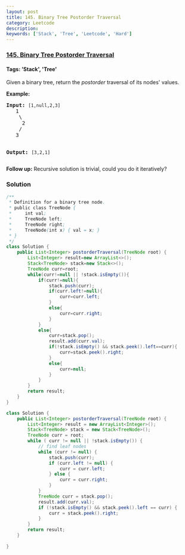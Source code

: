 ```yaml
---
layout: post
title: 145. Binary Tree Postorder Traversal
category: Leetcode
description: 
keywords: ['Stack', 'Tree', 'Leetcode', 'Hard']
---
```

### [145. Binary Tree Postorder Traversal](https://leetcode.com/problems/binary-tree-postorder-traversal)

#### Tags: 'Stack', 'Tree'

<div class="content__u3I1 question-content__JfgR"><div><p>Given a binary tree, return the <em>postorder</em> traversal of its nodes' values.</p>
<p><strong>Example:</strong></p>
<pre><strong>Input:</strong> <code>[1,null,2,3]</code>
   1
    \
     2
    /
   3

<strong>Output:</strong> <code>[3,2,1]</code>
</pre>
<p><strong>Follow up:</strong> Recursive solution is trivial, could you do it iteratively?</p>
</div></div>

### Solution
```java
/**
 * Definition for a binary tree node.
 * public class TreeNode {
 *     int val;
 *     TreeNode left;
 *     TreeNode right;
 *     TreeNode(int x) { val = x; }
 * }
 */
class Solution {
    public List<Integer> postorderTraversal(TreeNode root) {
        List<Integer> result=new ArrayList<>();
        Stack<TreeNode> stack=new Stack<>();
        TreeNode curr=root;
        while(curr!=null || !stack.isEmpty()){
            if(curr!=null){
                stack.push(curr);
                if(curr.left!=null){
                    curr=curr.left;
                }
                else{
                    curr=curr.right;
                }
            }
            else{
                curr=stack.pop();
                result.add(curr.val);
                if(!stack.isEmpty() && stack.peek().left==curr){
                    curr=stack.peek().right;
                }
                else{
                    curr=null;
                }
            }
        }
        return result;
    }
}

class Solution {
    public List<Integer> postorderTraversal(TreeNode root) {
        List<Integer> result = new ArrayList<Integer>();
        Stack<TreeNode> stack = new Stack<TreeNode>();
        TreeNode curr = root;
        while ( curr != null || !stack.isEmpty()) {
            // find leaf nodes
            while (curr != null) {
                stack.push(curr);
                if (curr.left != null) {
                    curr = curr.left;
                } else {
                    curr = curr.right;
                }
            }
            TreeNode curr = stack.pop();
            result.add(curr.val);
            if (!stack.isEmpty() && stack.peek().left == curr) {
                curr = stack.peek().right;
            }
        }
        return result;
    }
    
}


```